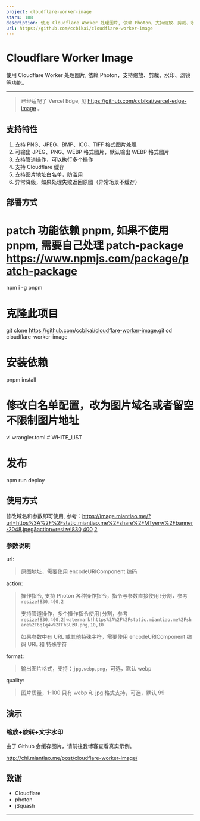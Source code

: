 ```yaml
---
project: cloudflare-worker-image
stars: 188
description: 使用 Cloudflare Worker 处理图片, 依赖 Photon，支持缩放、剪裁、水印、滤镜等功能。
url: https://github.com/ccbikai/cloudflare-worker-image
---
```


Cloudflare Worker Image
=======================

使用 Cloudflare Worker 处理图片, 依赖 Photon，支持缩放、剪裁、水印、滤镜等功能。

* * *

> 已经适配了 Vercel Edge, 见 https://github.com/ccbikai/vercel-edge-image 。

支持特性
----

1.  支持 PNG、JPEG、BMP、ICO、TIFF 格式图片处理
2.  可输出 JPEG、PNG、WEBP 格式图片，默认输出 WEBP 格式图片
3.  支持管道操作，可以执行多个操作
4.  支持 Cloudflare 缓存
5.  支持图片地址白名单，防滥用
6.  异常降级，如果处理失败返回原图（异常场景不缓存）

部署方式
----

# patch 功能依赖 pnpm, 如果不使用 pnpm, 需要自己处理 patch-package https://www.npmjs.com/package/patch-package
npm i -g pnpm

# 克隆此项目
git clone https://github.com/ccbikai/cloudflare-worker-image.git
cd cloudflare-worker-image

# 安装依赖
pnpm install

# 修改白名单配置，改为图片域名或者留空不限制图片地址
vi wrangler.toml # WHITE\_LIST

# 发布
npm run deploy

使用方式
----

修改域名和参数即可使用, 参考：https://image.miantiao.me/?url=https%3A%2F%2Fstatic.miantiao.me%2Fshare%2FMTyerw%2Fbanner-2048.jpeg&action=resize!830,400,2

### 参数说明

url:

> 原图地址，需要使用 encodeURIComponent 编码

action:

> 操作指令, 支持 Photon 各种操作指令，指令与参数直接使用`!`分割，参考 `resize!830,400,2`
> 
> 支持管道操作，多个操作指令使用`|`分割，参考 `resize!830,400,2|watermark!https%3A%2F%2Fstatic.miantiao.me%2Fshare%2F6qIq4w%2FFhSUzU.png,10,10`
> 
> 如果参数中有 URL 或其他特殊字符，需要使用 encodeURIComponent 编码 URL 和 特殊字符

format:

> 输出图片格式，支持：`jpg,webp,png`，可选，默认 webp

quality:

> 图片质量，1-100 只有 webp 和 jpg 格式支持，可选，默认 99

演示
--

### 缩放+旋转+文字水印

由于 Github 会缓存图片，请前往我博客查看真实示例。

http://chi.miantiao.me/post/cloudflare-worker-image/

致谢
--

-   Cloudflare
-   photon
-   jSquash

* * *
